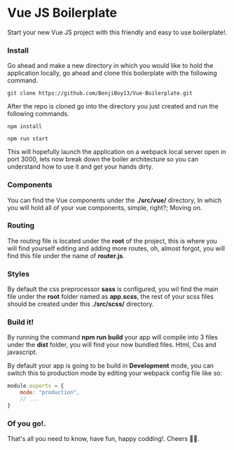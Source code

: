 # Vue JS Boilerplate 

Start your new Vue JS project with this friendly and
easy to use boilerplate!. 

### Install 

Go ahead and make a new directory in which you would like
to hold the application locally, go ahead and 
clone this boilerplate with the following command.

`git clone https://github.com/BenjiBoy13/Vue-Boilerplate.git`

After the repo is cloned go into the directory you just
created and run the following commands.

`npm install`

`npm run start`

This will hopefully launch the application on a 
webpack local server open in port 3000, lets now 
break down the boiler architecture so you can understand
how to use it and get your hands dirty.

### Components

You can find the Vue components under the
**./src/vue/** directory, In which you will hold
all of your vue components, simple, right?; Moving on.

### Routing

The routing file is located under the **root**
of the project, this is where you will find yourself editing
and adding more routes, oh, almost forgot, you will find this
file under the name of **router.js**.

### Styles

By default the css preprocessor  **sass** is
configured, you wil find the main file under the
**root** folder named as **app.scss**, the rest of 
your scss files should be created under this
**./src/scss/** directory.

### Build it!

By running the command **npm run build** your app 
will compile into 3 files under the **dist**
folder, you will find your now bundled files.
Html, Css and javascript.

By default your app is going to be build in 
**Development** mode, you can switch this to 
production mode by editing your webpack config file 
like so:

```javascript
module.exports = {
    mode: "production",
    // ...
}
```

### Of you go!.

That's all you need to know, have fun, happy codding!. 
Cheers 🍺🍺.